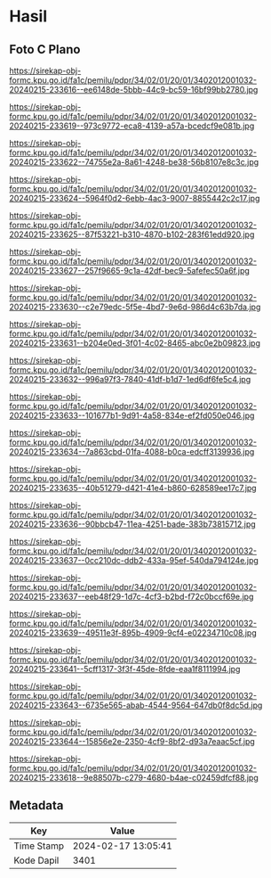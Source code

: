 # Hasil

## Foto C Plano

https://sirekap-obj-formc.kpu.go.id/fa1c/pemilu/pdpr/34/02/01/20/01/3402012001032-20240215-233616--ee6148de-5bbb-44c9-bc59-16bf99bb2780.jpg

https://sirekap-obj-formc.kpu.go.id/fa1c/pemilu/pdpr/34/02/01/20/01/3402012001032-20240215-233619--973c9772-eca8-4139-a57a-bcedcf9e081b.jpg

https://sirekap-obj-formc.kpu.go.id/fa1c/pemilu/pdpr/34/02/01/20/01/3402012001032-20240215-233622--74755e2a-8a61-4248-be38-56b8107e8c3c.jpg

https://sirekap-obj-formc.kpu.go.id/fa1c/pemilu/pdpr/34/02/01/20/01/3402012001032-20240215-233624--5964f0d2-6ebb-4ac3-9007-8855442c2c17.jpg

https://sirekap-obj-formc.kpu.go.id/fa1c/pemilu/pdpr/34/02/01/20/01/3402012001032-20240215-233625--87f53221-b310-4870-b102-283f61edd920.jpg

https://sirekap-obj-formc.kpu.go.id/fa1c/pemilu/pdpr/34/02/01/20/01/3402012001032-20240215-233627--257f9665-9c1a-42df-bec9-5afefec50a6f.jpg

https://sirekap-obj-formc.kpu.go.id/fa1c/pemilu/pdpr/34/02/01/20/01/3402012001032-20240215-233630--c2e79edc-5f5e-4bd7-9e6d-986d4c63b7da.jpg

https://sirekap-obj-formc.kpu.go.id/fa1c/pemilu/pdpr/34/02/01/20/01/3402012001032-20240215-233631--b204e0ed-3f01-4c02-8465-abc0e2b09823.jpg

https://sirekap-obj-formc.kpu.go.id/fa1c/pemilu/pdpr/34/02/01/20/01/3402012001032-20240215-233632--996a97f3-7840-41df-b1d7-1ed6df6fe5c4.jpg

https://sirekap-obj-formc.kpu.go.id/fa1c/pemilu/pdpr/34/02/01/20/01/3402012001032-20240215-233633--101677b1-9d91-4a58-834e-ef2fd050e046.jpg

https://sirekap-obj-formc.kpu.go.id/fa1c/pemilu/pdpr/34/02/01/20/01/3402012001032-20240215-233634--7a863cbd-01fa-4088-b0ca-edcff3139936.jpg

https://sirekap-obj-formc.kpu.go.id/fa1c/pemilu/pdpr/34/02/01/20/01/3402012001032-20240215-233635--40b51279-d421-41e4-b860-628589ee17c7.jpg

https://sirekap-obj-formc.kpu.go.id/fa1c/pemilu/pdpr/34/02/01/20/01/3402012001032-20240215-233636--90bbcb47-11ea-4251-bade-383b73815712.jpg

https://sirekap-obj-formc.kpu.go.id/fa1c/pemilu/pdpr/34/02/01/20/01/3402012001032-20240215-233637--0cc210dc-ddb2-433a-95ef-540da794124e.jpg

https://sirekap-obj-formc.kpu.go.id/fa1c/pemilu/pdpr/34/02/01/20/01/3402012001032-20240215-233637--eeb48f29-1d7c-4cf3-b2bd-f72c0bccf69e.jpg

https://sirekap-obj-formc.kpu.go.id/fa1c/pemilu/pdpr/34/02/01/20/01/3402012001032-20240215-233639--49511e3f-895b-4909-9cf4-e02234710c08.jpg

https://sirekap-obj-formc.kpu.go.id/fa1c/pemilu/pdpr/34/02/01/20/01/3402012001032-20240215-233641--5cff1317-3f3f-45de-8fde-eaa1f8111994.jpg

https://sirekap-obj-formc.kpu.go.id/fa1c/pemilu/pdpr/34/02/01/20/01/3402012001032-20240215-233643--6735e565-abab-4544-9564-647db0f8dc5d.jpg

https://sirekap-obj-formc.kpu.go.id/fa1c/pemilu/pdpr/34/02/01/20/01/3402012001032-20240215-233644--15856e2e-2350-4cf9-8bf2-d93a7eaac5cf.jpg

https://sirekap-obj-formc.kpu.go.id/fa1c/pemilu/pdpr/34/02/01/20/01/3402012001032-20240215-233618--9e88507b-c279-4680-b4ae-c02459dfcf88.jpg


## Metadata

| Key        | Value               |
| ---------- | ------------------- |
| Time Stamp | 2024-02-17 13:05:41 |
| Kode Dapil | 3401                |



